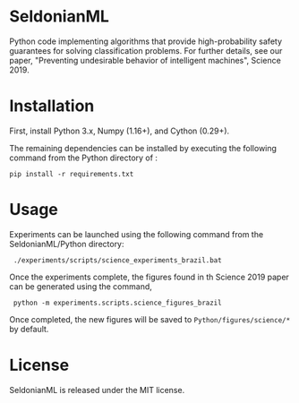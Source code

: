 # SeldonianML

Python code implementing algorithms that provide high-probability safety guarantees for solving classification problems.
For further details, see our paper, "Preventing undesirable behavior of intelligent machines", Science 2019. 

# Installation

First, install Python 3.x, Numpy (1.16+), and Cython (0.29+).

The remaining dependencies can be installed by executing the following command from the Python directory of : 

	pip install -r requirements.txt

# Usage

Experiments can be launched using the following command from the SeldonianML/Python directory:

     ./experiments/scripts/science_experiments_brazil.bat
     
Once the experiments complete, the figures found in th Science 2019 paper can be generated using the command, 

     python -m experiments.scripts.science_figures_brazil
     
Once completed, the new figures will be saved to `Python/figures/science/*` by default.

# License

SeldonianML is released under the MIT license.
